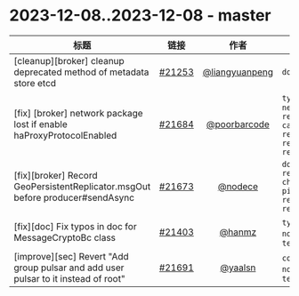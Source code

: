# 2023-12-08..2023-12-08 - master
| 标题 | 链接 | 作者 | 标签 |
| - | :--: | :--: | - |
| [cleanup][broker] cleanup deprecated method of metadata store etcd | [#21253](https://github.com/apache/pulsar/pull/21253) | [@liangyuanpeng](https://github.com/liangyuanpeng) | `doc-not-needed`  | 
| [fix] [broker] network package lost if enable haProxyProtocolEnabled | [#21684](https://github.com/apache/pulsar/pull/21684) | [@poorbarcode](https://github.com/poorbarcode) | `type/bug` `doc-not-needed` `release/2.10.6` `category/reliability` `release/3.0.3` `release/2.11.4` `release/3.1.3`  | 
| [fix][broker] Record GeoPersistentReplicator.msgOut before producer#sendAsync | [#21673](https://github.com/apache/pulsar/pull/21673) | [@nodece](https://github.com/nodece) | `doc-not-needed` `ready-to-test` `cherry-picked/branch-3.1` `release/3.1.2` `release/3.0.3`  | 
| [fix][doc] Fix typos in doc for MessageCryptoBc class | [#21403](https://github.com/apache/pulsar/pull/21403) | [@hanmz](https://github.com/hanmz) | `type/cleanup` `doc-not-needed` `ready-to-test`  | 
| [improve][sec] Revert "Add group pulsar and add user pulsar to it instead of root" | [#21691](https://github.com/apache/pulsar/pull/21691) | [@yaalsn](https://github.com/yaalsn) | `component/build` `doc-not-needed` `ready-to-test`  | 
